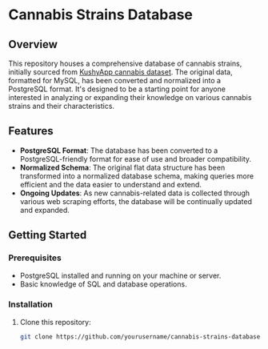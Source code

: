 # Cannabis Strains Database

## Overview
This repository houses a comprehensive database of cannabis strains, initially sourced from [KushyApp cannabis dataset](https://github.com/kushyapp). The original data, formatted for MySQL, has been converted and normalized into a PostgreSQL format. It's designed to be a starting point for anyone interested in analyzing or expanding their knowledge on various cannabis strains and their characteristics.

## Features
- **PostgreSQL Format**: The database has been converted to a PostgreSQL-friendly format for ease of use and broader compatibility.
- **Normalized Schema**: The original flat data structure has been transformed into a normalized database schema, making queries more efficient and the data easier to understand and extend.
- **Ongoing Updates**: As new cannabis-related data is collected through various web scraping efforts, the database will be continually updated and expanded.

## Getting Started

### Prerequisites
- PostgreSQL installed and running on your machine or server.
- Basic knowledge of SQL and database operations.

### Installation
1. Clone this repository:
   ```bash
   git clone https://github.com/yourusername/cannabis-strains-database.git